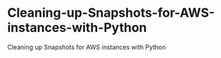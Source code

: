 # Cleaning-up-Snapshots-for-AWS-instances-with-Python
Cleaning up Snapshots for AWS instances with Python
